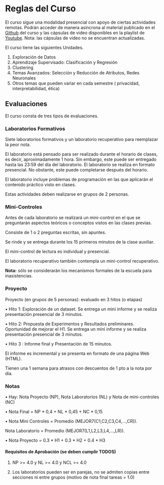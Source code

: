 # Reglas del Curso


El curso sigue una modalidad presencial con apoyo de ciertas actividades remotas. Podrán acceder de manera asíncrona al material publicado en el [Github](https://github.com/dccuchile/CC5206/) del curso y las cápsulas de video  disponibles en la playlist de [Youtube](https://www.youtube.com/playlist?list=PLKUV14d0mKnUXXfmhqqZdcsNGAuV2GZda).  Nota: las cápsulas de video no se encuentran actualizadas.


El curso tiene las siguientes Unidades.

1. Exploración de Datos
2. Aprendizaje Supervisado: Clasificación y Regresión 
3. Clustering
4. Temas Avanzados: Selección y Reducción de Atributos, Redes Neuronales
5. Otros temas que pueden variar en cada semestre ( privacidad, interpretabilidad,  ética)


## Evaluaciones

El curso consta de tres tipos de evaluaciones.


### Laboratorios Formativos


Siete laboratorios formativos y un laboratorio recuperativo para reemplazar la peor nota.

El laboratorio está pensado para ser realizado durante el horario de clases, es decir, aproximadamente 1 hora. Sin embargo, este puede ser entregado hasta las 23:59 del día del laboratorio. El laboratorio se realiza en formato presencial. No obstante, este puede completarse después del horario. 

El laboratorio incluye problemas de programación en las que aplicarán el contenido práctico visto en clases.

Estas actividades deben realizarse en grupos de 2 personas. 

### Mini-Controles

Antes de cada laboratorio se realizará un mini-control en el que se preguntarán aspectos teóricos o conceptos vistos en las clases previas. 

Consiste de 1 o 2 preguntas escritas, sin apuntes. 

Se rinde y se entrega durante los 15 primeros minutos de la clase auxiliar. 

El mini-control de lectura es individual y presencial.  

El laboratorio recuperativo también contempla un mini-control recuperativo.

**Nota:** sólo se considerarán los mecanismos formales de la escuela para inasistencias. 

### Proyecto

Proyecto (en grupos de 5 personas): evaluado en 3 hitos (o etapas)

• Hito 1: Exploración de un dataset. Se entrega un mini informe y se realiza presentación presencial de 3 minutos.

• Hito 2: Propuesta de Experimentos y Resultados preliminares. Oportunidad de mejorar el H1. Se entrega un mini informe y se realiza presentación presencial de 3 minutos. 

• Hito 3 : Informe final y Presentación de 15 minutos.

El informe es incremental y se presenta en formato de una página Web (HTML).

Tienen una 1 semana para atrasos con descuentos de 1 pto a la nota por día.


### Notas

• Hay: Nota Proyecto (NP), Nota Laboratorios (NL) y Nota de mini-controles (NC)

• Nota Final = NP * 0,4 + NL * 0,45 + NC * 0,15

• Nota Mini Controles = Promedio (MEJOR7(C1,C2,C3,C4,...,CR)). 

 Nota Laboratorio = Promedio (MEJOR7(L1,L2,L3,L4,...,LR)). 

• Nota Proyecto =  0.3 * H1 + 0.3 * H2 + 0.4 * H3   


#### Requisitos de Aprobación  (se deben cumplir TODOS)

1) NP >= 4.0 y NL >= 4.0 y NCL >= 4.0

2) Los laboratorios pueden ser en parejas, no se admiten copias entre secciones ni entre grupos (motivo de nota final tareas = 1.0)

